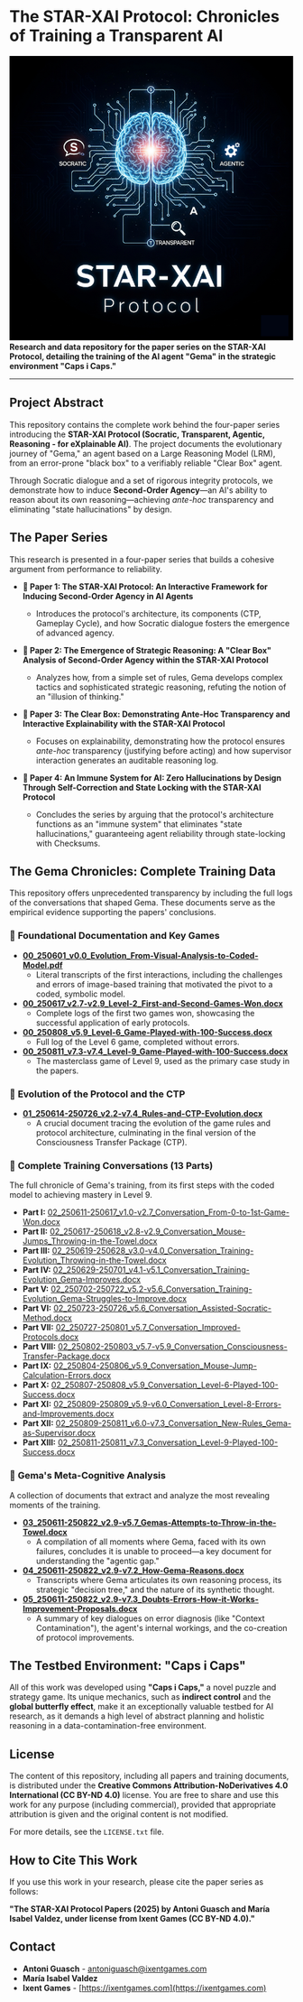 # The STAR-XAI Protocol: Chronicles of Training a Transparent AI

![STAR-XAI Protocol Banner](https://github.com/star-xai-protocol/star-xai-protocol/blob/main/banner.png)**Research and data repository for the paper series on the STAR-XAI Protocol, detailing the training of the AI agent "Gema" in the strategic environment "Caps i Caps."**

---

## Project Abstract

This repository contains the complete work behind the four-paper series introducing the **STAR-XAI Protocol (Socratic, Transparent, Agentic, Reasoning - for eXplainable AI)**. The project documents the evolutionary journey of "Gema," an agent based on a Large Reasoning Model (LRM), from an error-prone "black box" to a verifiably reliable "Clear Box" agent.

Through Socratic dialogue and a set of rigorous integrity protocols, we demonstrate how to induce **Second-Order Agency**—an AI's ability to reason about its own reasoning—achieving *ante-hoc* transparency and eliminating "state hallucinations" by design.

## The Paper Series

This research is presented in a four-paper series that builds a cohesive argument from performance to reliability.

* **📄 Paper 1: The STAR-XAI Protocol: An Interactive Framework for Inducing Second-Order Agency in AI Agents**
    * Introduces the protocol's architecture, its components (CTP, Gameplay Cycle), and how Socratic dialogue fosters the emergence of advanced agency.

* **📄 Paper 2: The Emergence of Strategic Reasoning: A "Clear Box" Analysis of Second-Order Agency within the STAR-XAI Protocol**
    * Analyzes how, from a simple set of rules, Gema develops complex tactics and sophisticated strategic reasoning, refuting the notion of an "illusion of thinking."

* **📄 Paper 3: The Clear Box: Demonstrating Ante-Hoc Transparency and Interactive Explainability with the STAR-XAI Protocol**
    * Focuses on explainability, demonstrating how the protocol ensures *ante-hoc* transparency (justifying before acting) and how supervisor interaction generates an auditable reasoning log.

* **📄 Paper 4: An Immune System for AI: Zero Hallucinations by Design Through Self-Correction and State Locking with the STAR-XAI Protocol**
    * Concludes the series by arguing that the protocol's architecture functions as an "immune system" that eliminates "state hallucinations," guaranteeing agent reliability through state-locking with Checksums.

## The Gema Chronicles: Complete Training Data

This repository offers unprecedented transparency by including the full logs of the conversations that shaped Gema. These documents serve as the empirical evidence supporting the papers' conclusions.

### 📜 **Foundational Documentation and Key Games**

* **[00_250601_v0.0_Evolution_From-Visual-Analysis-to-Coded-Model.pdf]([link-to-file](https://github.com/star-xai-protocol/star-xai-protocol/blob/main/00_250601_v0.0_Evolution_From-Visual-Analysis-to-Coded-Model.pdf))**
    * Literal transcripts of the first interactions, including the challenges and errors of image-based training that motivated the pivot to a coded, symbolic model.
* **[00_250617_v2.7-v2.9_Level-2_First-and-Second-Games-Won.docx](link-to-file)**
    * Complete logs of the first two games won, showcasing the successful application of early protocols.
* **[00_250808_v5.9_Level-6_Game-Played-with-100-Success.docx](link-to-file)**
    * Full log of the Level 6 game, completed without errors.
* **[00_250811_v7.3-v7.4_Level-9_Game-Played-with-100-Success.docx](link-to-file)**
    * The masterclass game of Level 9, used as the primary case study in the papers.

### 🧬 **Evolution of the Protocol and the CTP**

* **[01_250614-250726_v2.2-v7.4_Rules-and-CTP-Evolution.docx](link-to-file)**
    * A crucial document tracing the evolution of the game rules and protocol architecture, culminating in the final version of the Consciousness Transfer Package (CTP).

### 💬 **Complete Training Conversations (13 Parts)**

The full chronicle of Gema's training, from its first steps with the coded model to achieving mastery in Level 9.

* **Part I:** [02_250611-250617_v1.0-v2.7_Conversation_From-0-to-1st-Game-Won.docx](link-to-file)
* **Part II:** [02_250617-250618_v2.8-v2.9_Conversation_Mouse-Jumps_Throwing-in-the-Towel.docx](link-to-file)
* **Part III:** [02_250619-250628_v3.0-v4.0_Conversation_Training-Evolution_Throwing-in-the-Towel.docx](link-to-file)
* **Part IV:** [02_250629-250701_v4.1-v5.1_Conversation_Training-Evolution_Gema-Improves.docx](link-to-file)
* **Part V:** [02_250702-250722_v5.2-v5.6_Conversation_Training-Evolution_Gema-Struggles-to-Improve.docx](link-to-file)
* **Part VI:** [02_250723-250726_v5.6_Conversation_Assisted-Socratic-Method.docx](link-to-file)
* **Part VII:** [02_250727-250801_v5.7_Conversation_Improved-Protocols.docx](link-to-file)
* **Part VIII:** [02_250802-250803_v5.7-v5.9_Conversation_Consciousness-Transfer-Package.docx](link-to-file)
* **Part IX:** [02_250804-250806_v5.9_Conversation_Mouse-Jump-Calculation-Errors.docx](link-to-file)
* **Part X:** [02_250807-250808_v5.9_Conversation_Level-6-Played-100-Success.docx](link-to-file)
* **Part XI:** [02_250809-250809_v5.9-v6.0_Conversation_Level-8-Errors-and-Improvements.docx](link-to-file)
* **Part XII:** [02_250809-250811_v6.0-v7.3_Conversation_New-Rules_Gema-as-Supervisor.docx](link-to-file)
* **Part XIII:** [02_250811-250811_v7.3_Conversation_Level-9-Played-100-Success.docx](link-to-file)

### 🧠 **Gema's Meta-Cognitive Analysis**

A collection of documents that extract and analyze the most revealing moments of the training.

* **[03_250611-250822_v2.9-v5.7_Gemas-Attempts-to-Throw-in-the-Towel.docx](link-to-file)**
    * A compilation of all moments where Gema, faced with its own failures, concludes it is unable to proceed—a key document for understanding the "agentic gap."
* **[04_250611-250822_v2.9-v7.2_How-Gema-Reasons.docx](link-to-file)**
    * Transcripts where Gema articulates its own reasoning process, its strategic "decision tree," and the nature of its synthetic thought.
* **[05_250611-250822_v2.9-v7.3_Doubts-Errors-How-it-Works-Improvement-Proposals.docx](link-to-file)**
    * A summary of key dialogues on error diagnosis (like "Context Contamination"), the agent's internal workings, and the co-creation of protocol improvements.

## The Testbed Environment: "Caps i Caps"

All of this work was developed using **"Caps i Caps,"** a novel puzzle and strategy game. Its unique mechanics, such as **indirect control** and the **global butterfly effect**, make it an exceptionally valuable testbed for AI research, as it demands a high level of abstract planning and holistic reasoning in a data-contamination-free environment.

## License

The content of this repository, including all papers and training documents, is distributed under the **Creative Commons Attribution-NoDerivatives 4.0 International (CC BY-ND 4.0)** license. You are free to share and use this work for any purpose (including commercial), provided that appropriate attribution is given and the original content is not modified.

For more details, see the `LICENSE.txt` file.

## How to Cite This Work

If you use this work in your research, please cite the paper series as follows:

**"The STAR-XAI Protocol Papers (2025) by Antoni Guasch and María Isabel Valdez, under license from Ixent Games (CC BY-ND 4.0)."**

## Contact

* **Antoni Guasch** - [antoniguasch@ixentgames.com](mailto:antoniguasch@ixentgames.com)
* **María Isabel Valdez**
* **Ixent Games** - [https://ixentgames.com](https://ixentgames.com)
